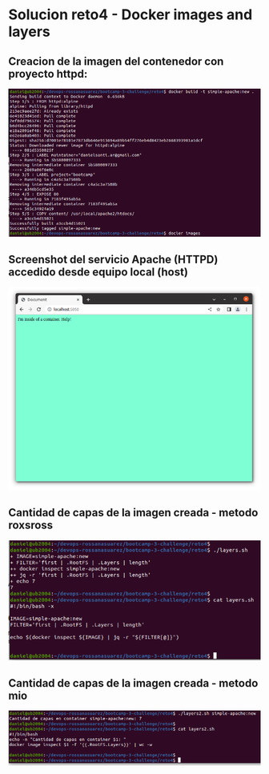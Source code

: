 # Solucion reto4 - Docker images and layers

## Creacion de la imagen del contenedor con proyecto httpd:

![MariaDB](https://github.com/daniels-blacknet/devops-roxsross-bootcamp-3-challenge/blob/master/reto4/assets/images/reto4-docker_build.png)

## Screenshot del servicio Apache (HTTPD) accedido desde equipo local (host)

![MariaDB](https://github.com/daniels-blacknet/devops-roxsross-bootcamp-3-challenge/blob/master/reto4/assets/images/reto4-container_running.png)

## Cantidad de capas de la imagen creada - metodo roxsross

![MariaDB](https://github.com/daniels-blacknet/devops-roxsross-bootcamp-3-challenge/blob/master/reto4/assets/images/reto4-list_layers.png)

## Cantidad de capas de la imagen creada - metodo mio

![MariaDB](https://github.com/daniels-blacknet/devops-roxsross-bootcamp-3-challenge/blob/master/reto4/assets/images/reto4-list_layers2.png)

